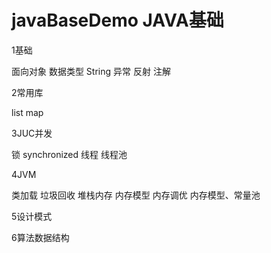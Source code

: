 # javaBaseDemo  JAVA基础
1基础

面向对象
数据类型
String
异常
反射
注解

2常用库

list
map

3JUC并发

锁
synchronized
线程
线程池

4JVM

类加载
垃圾回收
堆栈内存
内存模型
内存调优
内存模型、常量池

5设计模式

6算法数据结构
